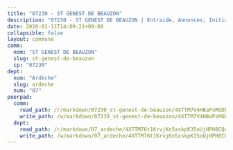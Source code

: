 ```yaml
---
title: "07230 - ST GENEST DE BEAUZON"
description: "07230 - ST GENEST DE BEAUZON | Entraide, Annonces, Initiatives"
date: 2020-01-11T14:09:21+09:00
collapsible: false
layout: commune
comm:
  nom: "ST GENEST DE BEAUZON"
  slug: st-genest-de-beauzon
  cp: "07230"
dept:
  nom: "Ardèche"
  slug: ardeche
  num: "07"
peerpad:
  comm:
    read_path: /r/markdown/07230_st-genest-de-beauzon/4XTTM7V4HBaPxMGDhhrqbs5XGMvVjR4c9Rkw4c42LRaDuzJBg
    write_path: /w/markdown/07230_st-genest-de-beauzon/4XTTM7V4HBaPxMGDhhrqbs5XGMvVjR4c9Rkw4c42LRaDuzJBg-K3TgTjTN1wv1t8cnUnQhBWCYqHtfkiNXnn8GqqRv2gF4uJ6jhSyVR9QqdFcPYSPPeyJkbuno8quxdJge3Y21oxbPgxvL8BhSegFW14eari4JEZQobFeNcg8GGPkVTCkuLKugfg2a
  dept:
    read_path: /r/markdown/07_ardeche/4XTTM76t1KrvjKn5xskpK35oUjHPH8CQaLdMsC4TVbgaVPp9H
    write_path: /w/markdown/07_ardeche/4XTTM76t1KrvjKn5xskpK35oUjHPH8CQaLdMsC4TVbgaVPp9H-K3TgTz6XqMtb1TG26LozWQGWzYCmeEroVRKKCBntm7SADEzfC88gC5qx4GzHEVb3Y3CHH1FRtgCq45v9wokwFBFS6YysdmDNnD29f5C4C6FuF2ZpCUFJZY3XzmFx1kWscUwpw6qR
---
```


